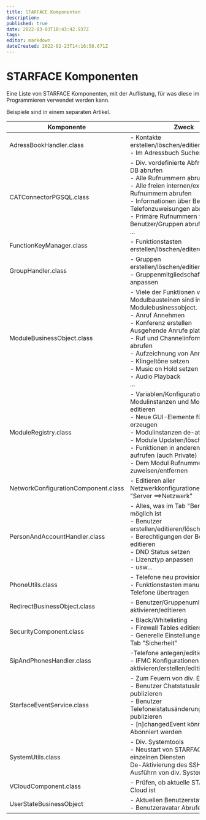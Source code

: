 ```yaml
---
title: STARFACE Komponenten
description: 
published: true
date: 2022-03-03T10:43:42.937Z
tags: 
editor: markdown
dateCreated: 2022-02-23T14:16:56.671Z
---
```


# STARFACE Komponenten
Eine Liste von STARFACE Komponenten, mit der Auflistung, für was diese im Programmieren verwendet werden kann.

Beispiele sind in einem separaten Artikel.

| Komponente | Zweck |
|-----------|----------|
| AdressBookHandler.class | - Kontakte erstellen/löschen/editieren <br/> - Im Adressbuch Suchen |
| CATConnectorPGSQL.class | - Div. vordefinierte Abfragen aus der DB abrufen <br/> - Alle Rufnummern abrufen <br/> - Alle freien internen/extern Rufnummern abrufen <br/>  - Informationen über Benutzer und Telefonzuweisungen abrufen <br/> - Primäre Rufnummern für Benutzer/Gruppen abrufen <br/> ...
| FunctionKeyManager.class | - Funktionstasten erstellen/löschen/editeren
| GroupHandler.class | - Gruppen erstellen/löschen/editieren <br/> - Gruppenmitgliedschaften anpassen
| ModuleBusinessObject.class | - Viele der Funktionen von Modulbausteinen sind im Modulebusinessobject. <br/> - Anruf Annehmen <br/> - Konferenz erstellen <br/> Ausgehende Anrufe platzieren <br/> - Ruf und Channelinformationen abrufen <br/> - Aufzeichnung von Anrufen <br/> - Klingeltöne setzen <br/> - Music on Hold setzen <br/> - Audio Playback <br/> ... |
| ModuleRegistry.class | - Variablen/Konfigurationen von Modulinstanzen und Modulen editieren <br/> - Neue GUI-Elemente für Module erzeugen <br/> - Modulinstanzen de-atkvivieren <br/> - Module Updaten/löschen <br/> - Funktionen in anderen Modulen aufrufen (auch Private) <br/> - Dem Modul Rufnummern zuweisen/entfernen |
|NetworkConfigurationComponent.class | - Editieren aller Netzwerkkonfigurationen wie im Tab "Server ==>Netzwerk"
| PersonAndAccountHandler.class | - Alles, was im Tab "Benutzer" möglich ist <br/> - Benutzer erstellen/editieren/löschen <br/> - Berechtigungen der Benutzer editieren <br/> - DND Status setzen <br/> - Lizenztyp anpassen <br/> - usw...
| PhoneUtils.class | - Telefone neu provisionieren <br/> - Funktionstasten manuell auf Telefone übertragen | 
| RedirectBusinessObject.class | - Benutzer/Gruppenumleitungen de-aktivieren/editieren <br/>
|SecurityComponent.class| - Black/Whitelisting <br/> - Firewall Tables editieren  <br/>  - Generelle Einstellungen aus dem Tab "Sicherheit"
|SipAndPhonesHandler.class | -Telefone anlegen/editieren/löschen <br/> - IFMC Konfigurationen de-aktivieren/erstellen/editieren/löschen
| StarfaceEventService.class | - Zum Feuern von div. Events <br/> - Benutzer Chatstatusänderungen publizieren <br/> - Benutzer Telefoneistatusänderungen publizieren <br/> -  \[n]changedEvent können hier Abonniert werden
|SystemUtils.class | - Div. Systemtools <br/> - Neustart von STARFACE oder einzelnen Diensten <br/> De-Aktivierung des SSH Zugriffs <br/> Ausführn von div. Systemscripts
| VCloudComponent.class | - Prüfen, ob aktuelle STARFACE eine Cloud ist
| UserStateBusinessObject | - Aktuellen Benutzerstatus abfragen <br/> - Benutzeravatar Abrufen

